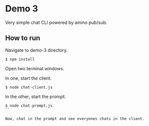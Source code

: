 Demo 3
======

Very simple chat CLI powered by amino pub/sub.

How to run
----------

Navigate to demo-3 directory.

```
$ npm install
```

Open two terminal windows.

In one, start the client.

```
$ node chat-client.js
```

In the other, start the prompt.

```
$ node chat-prompt.js
``

Now, chat in the prompt and see everyones chats in the client.